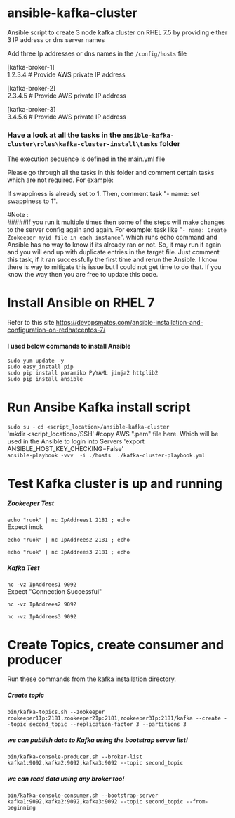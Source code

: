 # ansible-kafka-cluster
Ansible script to create 3 node kafka cluster on RHEL 7.5 by providing either 3 IP address or dns server names 

Add three Ip addresses or dns names in the `/config/hosts` file

[kafka-broker-1]                                        
1.2.3.4                            # Provide AWS private IP address

[kafka-broker-2]                   
2.3.4.5                            # Provide AWS private IP address

[kafka-broker-3]                
3.4.5.6                            # Provide AWS private IP address

### Have a look at all the tasks in the `ansible-kafka-cluster\roles\kafka-cluster-install\tasks` folder
The execution sequence is defined in the main.yml file

Please go through all the tasks in this folder and comment certain tasks which are not required. 
For example:

If swappiness is already set to 1. Then, comment task "- name: set swappiness to 1". 

#Note :                   
#####If you run it multiple times then some of the steps will make changes to the server config again and again.
For example: task like "`- name: Create Zookeeper myid file in each instance`". which runs echo command and
 Ansible has no way to know if its already ran or not. So, it may run it again and you will end up with duplicate
 entries in the target file. Just comment this task, if it ran successfully the first time and rerun the Ansible. 
 I know there is way to mitigate this issue but I could not get time to do that. If you know the way then you are 
 free to update this code.

# Install Ansible on RHEL 7 
Refer to this site 
https://devopsmates.com/ansible-installation-and-configuration-on-redhatcentos-7/

#### I used below commands to install Ansible
`sudo yum update -y`             
`sudo easy_install pip`            
`sudo pip install paramiko PyYAML jinja2 httplib2`                   
`sudo pip install ansible`

# Run Ansibe Kafka install script
`sudo su -`
`cd <script_location>/ansible-kafka-cluster`  
'mkdir <script_location>/SSH' #copy AWS ".pem" file here. Which will be used in the Ansible to login into Servers
'export ANSIBLE_HOST_KEY_CHECKING=False'        
`ansible-playbook -vvv  -i ./hosts  ./kafka-cluster-playbook.yml`

# Test Kafka cluster is up and running


##### Zookeeper Test
`echo "ruok" | nc IpAddrees1 2181 ; echo`           
Expect imok

`echo "ruok" | nc IpAddrees2 2181 ; echo`

`echo "ruok" | nc IpAddrees3 2181 ; echo`

##### Kafka Test
`nc -vz IpAddrees1 9092`                 
Expect "Connection Successful" 

`nc -vz IpAddrees2 9092`

`nc -vz IpAddrees3 9092`


# Create Topics, create consumer and producer
Run these commands from the kafka installation directory.

##### Create topic
`bin/kafka-topics.sh --zookeeper zookeeper1Ip:2181,zookeeper2Ip:2181,zookeeper3Ip:2181/kafka --create --topic second_topic --replication-factor 3 --partitions 3`

##### we can publish data to Kafka using the bootstrap server list!
`bin/kafka-console-producer.sh --broker-list kafka1:9092,kafka2:9092,kafka3:9092 --topic second_topic`

##### we can read data using any broker too!
`bin/kafka-console-consumer.sh --bootstrap-server kafka1:9092,kafka2:9092,kafka3:9092 --topic second_topic --from-beginning`


